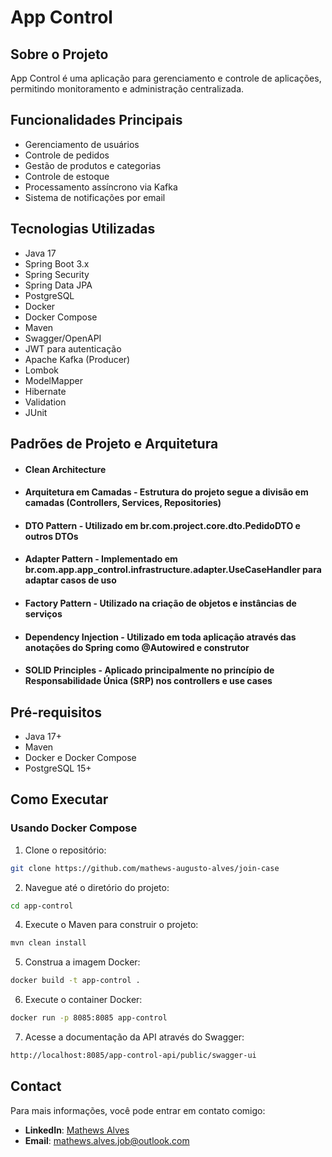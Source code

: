 # App Control

## Sobre o Projeto
App Control é uma aplicação para gerenciamento e controle de aplicações, permitindo monitoramento e administração centralizada.

## Funcionalidades Principais

- Gerenciamento de usuários
- Controle de pedidos
- Gestão de produtos e categorias
- Controle de estoque
- Processamento assíncrono via Kafka
- Sistema de notificações por email

## Tecnologias Utilizadas
- Java 17
- Spring Boot 3.x
- Spring Security
- Spring Data JPA
- PostgreSQL
- Docker
- Docker Compose
- Maven
- Swagger/OpenAPI
- JWT para autenticação
- Apache Kafka (Producer)
- Lombok
- ModelMapper
- Hibernate
- Validation
- JUnit

## Padrões de Projeto e Arquitetura
- #### Clean Architecture
- #### Arquitetura em Camadas - Estrutura do projeto segue a divisão em camadas (Controllers, Services, Repositories)
- #### DTO Pattern - Utilizado em br.com.project.core.dto.PedidoDTO e outros DTOs
- #### Adapter Pattern - Implementado em br.com.app.app_control.infrastructure.adapter.UseCaseHandler para adaptar casos de uso
- #### Factory Pattern - Utilizado na criação de objetos e instâncias de serviços
- #### Dependency Injection - Utilizado em toda aplicação através das anotações do Spring como @Autowired e construtor
- #### SOLID Principles - Aplicado principalmente no princípio de Responsabilidade Única (SRP) nos controllers e use cases

## Pré-requisitos
- Java 17+
- Maven
- Docker e Docker Compose
- PostgreSQL 15+

## Como Executar

### Usando Docker Compose
1. Clone o repositório:
```bash
git clone https://github.com/mathews-augusto-alves/join-case
```
2. Navegue até o diretório do projeto:
```bash
cd app-control
```
4. Execute o Maven para construir o projeto:
```bash
mvn clean install
```
5. Construa a imagem Docker:
```bash
docker build -t app-control . 
```
6. Execute o container Docker:
```bash
docker run -p 8085:8085 app-control
```
7. Acesse a documentação da API através do Swagger:
```bash
http://localhost:8085/app-control-api/public/swagger-ui
```
## Contact

Para mais informações, você pode entrar em contato comigo:

- **LinkedIn**: [Mathews Alves](https://www.linkedin.com/in/mathews-augusto-alves/)
- **Email**: [mathews.alves.job@outlook.com](mailto:mathews.alves.job@outlook.com)
